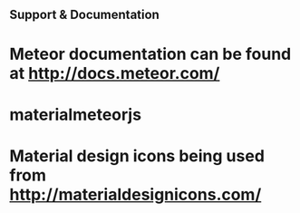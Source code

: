 ## Support & Documentation

Meteor documentation can be found at http://docs.meteor.com/
=======
# materialmeteorjs
# Material design icons being used from http://materialdesignicons.com/